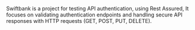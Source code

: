 Swiftbank is a project for testing API authentication, using Rest Assured, It focuses on validating authentication endpoints and  handling secure API responses with HTTP requests (GET, POST, PUT, DELETE).
